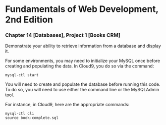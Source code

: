 # Fundamentals of Web Development, 2nd Edition
### Chapter 14 [Databases], Project 1 [Books CRM]

Demonstrate your ability to retrieve information from a database and display it.

For some environments, you may need to initialize your MySQL once before creating and populating the data. In
Cloud9, you do so via the command:
```
mysql-ctl start
```

You will need to create and populate the database before running this code. To do so, you will need to 
use either the command line or the MySQLAdmin tool. 

For instance, in Cloud9, here are the appropriate commands:

```
mysql-ctl cli
source book-complete.sql
```
  
